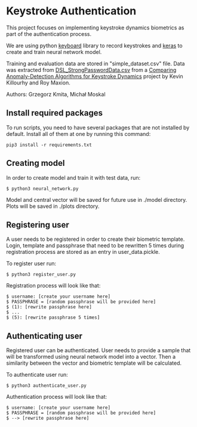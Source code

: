 # Keystroke Authentication

This project focuses on implementing keystroke dynamics biometrics as part of the authentication process.

We are using python [keyboard](https://pypi.org/project/keyboard/) library to record keystrokes and 
[keras](https://keras.io/) to create and train neural network model.

Training and evaluation data are stored in "simple_dataset.csv" file. Data was extracted from
[DSL_StrongPasswordData.csv](https://www.cs.cmu.edu/~keystroke/DSL-StrongPasswordData.csv) from a
[Comparing Anomaly-Detection Algorithms for Keystroke Dynamics](https://www.cs.cmu.edu/~maxion/pubs/KillourhyMaxion09.pdf)
project by Kevin Killourhy and Roy Maxion.

Authors: Grzegorz Kmita, Michał Moskal

## Install required packages

To run scripts, you need to have several packages that are not installed by default.
Install all of them at one by running this command:

```
pip3 install -r requirements.txt
```


## Creating model

In order to create model and train it with test data, run:

```
$ python3 neural_network.py
```

Model and central vector will be saved for future use in ./model directory.
Plots will be saved in ./plots directory.

## Registering user

A user needs to be registered in order to create their biometric template. Login, template and passphrase that need to be
rewritten 5 times during registration process are stored as an entry in user_data.pickle.

To register user run:

```
$ python3 register_user.py
```

Registration process will look like that:

```
$ username: [create your username here]
$ PASSPHRASE = [random passphrase will be provided here]
$ (1): [rewrite passphrase here]
$ ...
$ (5): [rewrite passphrase 5 times]
```

## Authenticating user

Registered user can be authenticated. User needs to provide a sample that will
be transformed using neural network model into a vector. Then a similarity between 
the vector and biometric template will be calculated.

To authenticate user run:

```
$ python3 authenticate_user.py
```

Authentication process will look like that:

```
$ username: [create your username here]
$ PASSPHRASE = [random passphrase will be provided here]
$ --> [rewrite passphrase here]
```